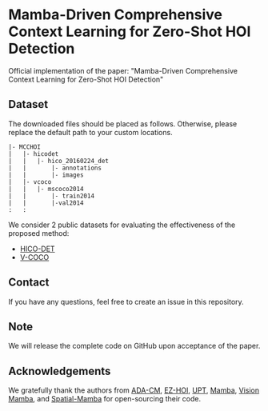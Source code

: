 # Mamba-Driven Comprehensive Context Learning for Zero-Shot HOI Detection
Official implementation of the paper: "Mamba-Driven Comprehensive Context Learning for Zero-Shot HOI Detection"
## Dataset
The downloaded files should be placed as follows. Otherwise, please replace the default path to your custom locations.
```
|- MCCHOI
|   |- hicodet
|   |   |- hico_20160224_det
|   |       |- annotations
|   |       |- images
|   |- vcoco
|   |   |- mscoco2014
|   |       |- train2014
|   |       |-val2014
:   :      
```

We consider 2 public datasets for evaluating the effectiveness of the proposed method:
* [HICO-DET](https://umich-ywchao-hico.github.io/)
* [V-COCO](https://github.com/s-gupta/v-coco)


## Contact
If you have any questions, feel free to create an issue in this repository.

## Note
We will release the complete code on GitHub upon acceptance of the paper.

## Acknowledgements
We gratefully thank the authors from [ADA-CM](https://github.com/ltttpku/ADA-CM), [EZ-HOI](https://github.com/ChelsieLei/EZ-HOI), [UPT](https://github.com/fredzzhang/upt), [Mamba](https://github.com/state-spaces/mamba), [Vision Mamba](https://github.com/hustvl/Vim), and [Spatial-Mamba](https://github.com/EdwardChasel/Spatial-Mamba) for open-sourcing their code.


